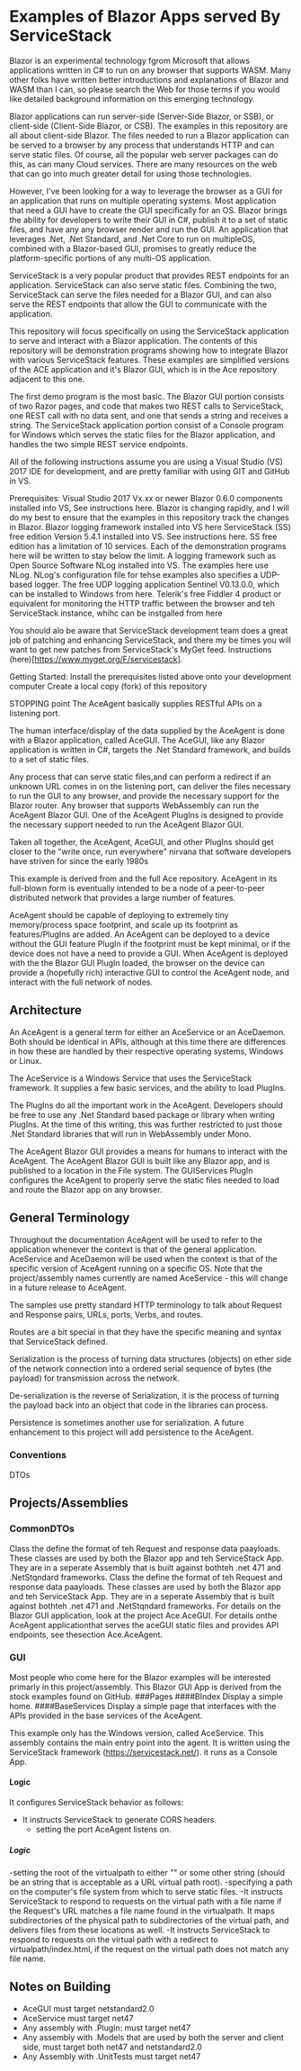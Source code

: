 # Examples of Blazor Apps served By ServiceStack

Blazor is an experimental technology fgrom Microsoft that allows applications written in C# to run on any browser that supports WASM. Many other folks have written better introductions and explanations of Blazor and WASM than I can, so please search the Web for those terms if you would like detailed background information on this emerging technology.

Blazor applications can run server-side (Server-Side Blazor, or SSB), or client-side (Client-Side Blazor, or CSB). The examples in this repository are all about client-side Blazor. The files needed to run a Blazor application can be served to a browser by any process that understands HTTP and can serve static files. Of course, all the popular web server packages can do this, as can many Cloud services. There are many resources on the web that can go into much greater detail for using those technologies.

However, I've been looking for a way to leverage the browser as a GUI for an application that runs on multiple operating systems. Most application that need a GUI have to create the GUI specifically for an OS. Blazor brings the ability for developers to write their GUI in C#, publish it to a set of static files, and have any any browser render and run the GUI. An application that leverages .Net, .Net Standard, and .Net Core to run on multipleOS, combined with a Blazor-based GUI, promises to greatly reduce the platform-specific portions of any multi-OS application.

ServiceStack is a very popular product that provides REST endpoints for an application. ServiceStack can also serve static files. Combining the two, ServiceStack can  serve the files needed for a Blazor GUI, and can also serve the REST endpoints that allow the GUI to communicate with the application. 

This repository will focus specifically on using the ServiceStack application to serve and interact with a Blazor application. The contents of this repository will be demonstration programs showing how to integrate Blazor with various ServiceStack features. These examples are simplified versions of the ACE application and it's Blazor GUI, which is in the Ace repository adjacent to this one.

The first demo program is the most basic. The Blazor GUI portion consists of two Razor pages, and code that makes two REST calls to ServiceStack, one REST call with no data sent, and one that sends a string and receives a string. The ServiceStack application portion consist of a Console program for Windows which serves the static files for the Blazor application, and handles the two simple REST service endpoints. 

All of the following instructions assume you are using a Visual Studio (VS) 2017 IDE for development, and are pretty familiar with using GIT and GitHub in VS.

Prerequisites:
Visual Studio 2017 Vx.xx or newer
Blazor 0.6.0 components installed into VS, See instructions here.  Blazor is changing rapidly, and I will do my best to ensure that the examples in this repository track the changes in Blazor.
Blazor logging framework installed into VS here
ServiceStack (SS) free edition Version 5.4.1 installed into VS. See instructions here. SS free edition  has a limitation of 10 services. Each of the demonstration programs here will be written to stay below the limit.
A logging framework such as Open Source Software NLog installed into VS. The examples here use  NLog. NLog's configuration file for tehse examples also specifies a UDP-based logger.
The free UDP logging application Sentinel V0.13.0.0, which can be installed to Windows from here.
Telerik's  free Fiddler 4 product or equivalent for monitoring the HTTP traffic between the browser and teh ServiceStack instance, whihc can be instgalled from here

You should alo be aware that ServiceStack development team does a great job of patching and enhancing ServiceStack, and there my be times you will want to get new patches from ServiceStack's MyGet feed. Instructions (here)[https://www.myget.org/F/servicestack].

Getting Started:
Install the prerequisites listed above onto your development computer
Create a local copy (fork) of this repository

STOPPING point
The AceAgent basically supplies RESTful APIs on a listening port.

The human interface/display of the data supplied by the AceAgent is done with a Blazor application, called AceGUI. The AceGUI, like any Blazor application is written in C#, targets the .Net Standard framework, and builds to a set of static files. 

Any process that can serve static files,and can perform a redirect if an unknown URL comes in on the listening port, can deliver the files necessary to run the GUI to any browser, and provide the necessary support for the Blazor router. Any browser that supports WebAssembly can run the AceAgent Blazor GUI. One of the AceAgent PlugIns is designed to provide the necessary support needed to run the AceAgent Blazor GUI.

Taken all together, the AceAgent, AceGUI, and other PlugIns should get closer to the "write once, run everywhere" nirvana that software developers have striven for since the early 1980s 

This example is derived from and the full Ace repository. AceAgent in its full-blown form is eventually intended to be a node of a peer-to-peer distributed network that provides a large number of features.

AceAgent should be capable of deploying to extremely tiny memory/process space footprint, and scale up its footprint as features/PlugIns are added. An AceAgent can be deployed to a device without the GUI feature PlugIn if the footprint must be kept minimal, or if the device does not have a need to provide a GUI. When AceAgent is deployed with the the Blazor GUI PlugIn loaded, the browser on the device can provide a (hopefully rich) interactive GUI to control the AceAgent node, and interact with the full network of nodes.

## Architecture
An AceAgent is a general term for either an AceService or an AceDaemon. Both should be identical in APIs, although at this time there are differences in how these are handled by their respective operating systems, Windows or Linux.

The AceService is a Windows Service that uses the ServiceStack framework. It supplies a few basic services, and the ability to load PlugIns.

The PlugIns do all the important work in the AceAgent. Developers should be free to use any .Net Standard based package or library when writing PlugIns. At the time of this writing, this was further restricted to just those .Net Standard libraries that will run in WebAssembly under Mono.

The AceAgent Blazor GUI provides a means for humans to interact with the AceAgent. The AceAgent Blazor GUI is built like any Blazor app, and is published to a location in the File system. The GUIServices PlugIn configures the AceAgent to properly serve the static files needed to load and route the Blazor app on any browser.

## General Terminology
Throughout the documentation AceAgent will be used to refer to the application whenever the context is that of the general application. AceService and AceDaemon will be used when the context is that of the specific version of AceAgent running on a specific OS. Note that the project/assembly names currently are named AceService - this will change in a future release to AceAgent.

The samples use pretty standard HTTP terminology to talk about Request and Response pairs, URLs, ports, Verbs, and routes.

Routes are a bit special in that they have the specific meaning and syntax that ServiceStack defined.

Serialization is the process of turning data structures (objects) on ether side of the network connection into a ordered serial sequence of bytes (the payload) for transmission across the network.

De-serialization is the reverse of Serialization, it is the process of turning the payload back into an object that code in the libraries can process.

Persistence is sometimes another use for serialization. A future enhancement to this project will add persistence to the AceAgent.

### Conventions
DTOs 


## Projects/Assemblies
### CommonDTOs
Class the define the format of teh Request and response data paayloads. These classes are used by both the Blazor app and teh ServiceStack App. They are in a seperate Assembly that is built against bothteh .net 471 and .NetStqndard frameworks.
Class the define the format of teh Request and response data paayloads. These classes are used by both the Blazor app and teh ServiceStack App. They are in a seperate Assembly that is built against bothteh .net 471 and .NetStqndard frameworks.
For details on the Blazor GUI application, look at the project Ace.AceGUI. For details onthe AceAgent applicationthat serves the aceGUI static files and provides API endpoints, see thesection Ace.AceAgent.
### GUI
Most people who come here for the Blazor examples will be interested primarly in this project/assembly. This Blazor GUI App is derived from the stock examples found on GitHub.
###Pages
####BIndex
Display a simple home.
####BaseServices
Display a simple page that interfaces with the APIs provided in the base services of the AceAgent.


This example only has the Windows version, called AceService. 
This assembly contains the main entry point into the agent. It is written using the ServiceStack framework (https://servicestack.net/). it  runs as a Console App. 
#### Logic
It configures ServiceStack behavior as follows:

* It instructs ServiceStack to generate CORS headers.
  * setting the port AceAgent listens on.


##### Logic 
-setting the root of the virtualpath to either "" or some other string (should be an string that is acceptable as a URL virtual path root).
-specifying a path on the computer's file system from which to serve static files.
-It instructs ServiceStack to respond to requests on the virtual path with a file name if the Request's URL matches a file name found in the virtualpath. It maps subdirectories of the physical path to subdirectories of the virtual path, and delivers files from these locations as well.
-It instructs ServiceStack to respond to requests on the virtual path with a redirect to virtualpath/index.html, if the request on the virtual path does not match any file name.


## Notes on Building
- AceGUI must target netstandard2.0
- AceService must target net47
- Any assembly with .PlugIn: must target net47
- Any assembly with .Models that are used by both the server and client side, must target both net47 and netstandard2.0
- Any Assembly with .UnitTests must target net47

